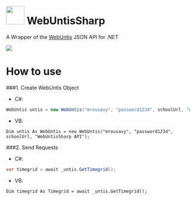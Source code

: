 # <img src="https://raw.githubusercontent.com/mrousavy/WebUntisSharp/master/Images/Logo.png" width="50"> WebUntisSharp
A Wrapper of the [WebUntis](http://www.untis.at/Downloads/int/Manuals/de/WebUntis.pdf) JSON API for .NET

<img src="http://sankt-ansgar-schule.de/wp-content/uploads/2016/08/WebUntis.png">

# How to use

###1. Create WebUntis Object
* C#:
```C#
WebUntis untis = new WebUntis("mrousavy", "password1234", schoolUrl, "WebUntisSharp API");
```

* VB:
```VB
Dim untis As WebUntis = new WebUntis("mrousavy", "password1234", schoolUrl, "WebUntisSharp API");
```

###2. Send Requests
* C#:
```C#
var timegrid = await _untis.GetTimegrid();
```

* VB:
```VB
Dim timegrid As Timegrid = await _untis.GetTimegrid();
```
